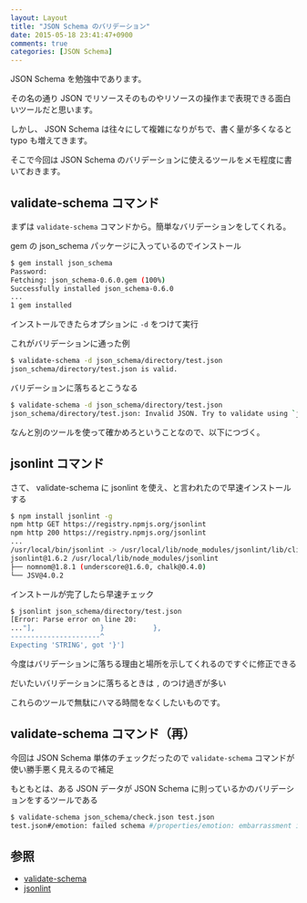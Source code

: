 ```yaml
---
layout: Layout
title: "JSON Schema のバリデーション"
date: 2015-05-18 23:41:47+0900
comments: true
categories: [JSON Schema]
---
```


JSON Schema を勉強中であります。

その名の通り JSON でリソースそのものやリソースの操作まで表現できる面白いツールだと思います。

しかし、 JSON Schema は往々にして複雑になりがちで、書く量が多くなると typo も増えてきます。

そこで今回は JSON Schema のバリデーションに使えるツールをメモ程度に書いておきます。


## validate-schema コマンド

まずは ``` validate-schema ``` コマンドから。簡単なバリデーションをしてくれる。

gem の json_schema パッケージに入っているのでインストール

```bash
$ gem install json_schema
Password:
Fetching: json_schema-0.6.0.gem (100%)
Successfully installed json_schema-0.6.0
...
1 gem installed
```

インストールできたらオプションに ``` -d ``` をつけて実行

これがバリデーションに通った例
```bash
$ validate-schema -d json_schema/directory/test.json
json_schema/directory/test.json is valid.
```

バリデーションに落ちるとこうなる

```bash
$ validate-schema -d json_schema/directory/test.json
json_schema/directory/test.json: Invalid JSON. Try to validate using `jsonlint`.
```

なんと別のツールを使って確かめろということなので、以下につづく。

## jsonlint コマンド

さて、 validate-schema に jsonlint を使え、と言われたので早速インストールする

```bash
$ npm install jsonlint -g
npm http GET https://registry.npmjs.org/jsonlint
npm http 200 https://registry.npmjs.org/jsonlint
...
/usr/local/bin/jsonlint -> /usr/local/lib/node_modules/jsonlint/lib/cli.js
jsonlint@1.6.2 /usr/local/lib/node_modules/jsonlint
├── nomnom@1.8.1 (underscore@1.6.0, chalk@0.4.0)
└── JSV@4.0.2
```

インストールが完了したら早速チェック

```bash
$ jsonlint json_schema/directory/test.json
[Error: Parse error on line 20:
..."],                }            },   
----------------------^
Expecting 'STRING', got '}']
```

今度はバリデーションに落ちる理由と場所を示してくれるのですぐに修正できる


だいたいバリデーションに落ちるときは ``` , ``` のつけ過ぎが多い

これらのツールで無駄にハマる時間をなくしたいものです。

## validate-schema コマンド（再）

今回は JSON Schema 単体のチェックだったので ``` validate-schema ``` コマンドが使い勝手悪く見えるので補足

もともとは、ある JSON データが JSON Schema に則っているかのバリデーションをするツールである

```bash
$ validate-schema json_schema/check.json test.json 
test.json#/emotion: failed schema #/properties/emotion: embarrassment is not a member of ["pleasure", "anger", "sadness", "enjoyment"].
```


## 参照
* [validate-schema](https://github.com/brandur/json_schema)
* [jsonlint](https://www.npmjs.com/package/jsonlint)

